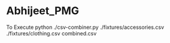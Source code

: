 # Abhijeet_PMG
To Execute
python ./csv-combiner.py ./fixtures/accessories.csv ./fixtures/clothing.csv  combined.csv
